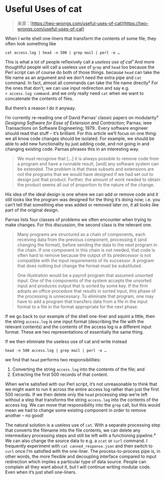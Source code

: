 <!--yml
category: 未分类
date: 2024-05-27 15:03:05
-->

# Useful Uses of cat

> 来源：[https://two-wrongs.com/useful-uses-of-cat](https://two-wrongs.com/useful-uses-of-cat)

When I write shell one-liners that transform the contents of some file, they often look something like

```
cat access.log | head -n 500 | grep mail | perl -e …

```

This is what a lot of people reflexively call a *useless use of cat*¹ And more thoughtful people will call a useless use of `grep` and `head` too because the Perl script can of course do both of those things. because `head` can take the file name as an argument and we don’t need the extra pipe and `cat` command. In fact, almost all commands can take the file name directly² For the ones that don’t, we can use input redirection and say e.g. `< access.log command`. and we only really need `cat` when we want to concatenate the contents of files.

But there’s a reason I do it anyway.

I’m currently re-reading one of David Parnas’ classic papers on modularity³ *Designing Software for Ease of Extension and Contraction*; Parnas; ieee Transactions on Software Engineering; 1979.. Every software engineer should read that stuff – it’s brilliant. For this article we’ll focus on one thing: we all know code changes should be isolated. For example, we should be able to add new functionality by just adding code, and not going in and changing existing code. Parnas phrases this in an interesting way.

> We must recognise that […] it is always possible to remove code from a program and have a runnable result, [and] any software system can be extended. The problem is that these subsets and extensions are not the programs that we would have designed if we had set out to design just that product. Further, the amount of work needed to obtain the product seems all out of proportion to the nature of the change.

His idea of the ideal design is one where we can add or remove code and it still looks like the program was designed for the thing it’s doing now; i.e. you can’t tell that something else was added or removed later on, it all looks like part of the original design.

Parnas lists four classes of problems we often encounter when trying to make changes. For this discussion, the second class is the relevant one.

> Many programs are structured as a chain of components, each receiving data from the previous component, processing it (and changing the format), before sending the data to the next program in the chain. If one component in this chain is not needed, that code is often hard to remove because the output of its predecessor is not compatible with the input requirements of its successor. A program that does nothing but change the format must be substituted.
> 
> One illustration would be a payroll program that assumed unsorted input. One of the components of the system accepts the unsorted input and produces output that is sorted by some key. If the firm adopts an office procedure that results in sorted input, this phase of the processing is unnecessary. To eliminate that program, one may have to add a program that transfers data from a file in the input format to a file in the format appropriate for the next phase.

If we go back to our example of the shell one-liner and squint a little, then the string `access.log` is one input format (describing the file with the relevant contents) and the contents of the access log is a different input format. These are two representations of essentially the same thing.

If we then eliminate the useless use of cat and write instead

```
head -n 500 access.log | grep mail | perl -e …

```

we find that `head` performs two responsibilities:

1.  Converting the string `access.log` into the contents of the file; and
2.  Extracting the first 500 records of that content.

When we’re satisfied with our Perl script, it’s not unreasonable to think that we might want to run it across the entire access log rather than just the first 500 records. If we then delete only the `head` processing step we’re left without a step that transforms the string `access.log` into the contents of the access log. We can move that responsibility into the `grep` call, but this would mean we had to change some existing component in order to remove another – no good!

The natural solution is a useless use of `cat`. With a separate processing step that converts the filename into the file contents, we can delete any intermediary processing steps and still be left with a functioning pipeline.⁴ We can also change the source data to e.g. a `zcat` or `curl` command. I frequently experiment with `cat canned_response.json` and then switch to `curl` once I’m satisfied with the one-liner. The process-to-process pipe is, in other words, the more flexible and decoupling interface compared to input redirection which implies a particular type of data source. People can complain all they want about it, but I will continue writing modular code. Even when it’s just shell one-liners.
